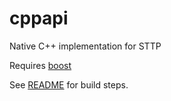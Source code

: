 # cppapi
Native C++ implementation for STTP

Requires [boost](https://www.boost.org/])

See [README](blob/master/src/README.txt) for build steps.